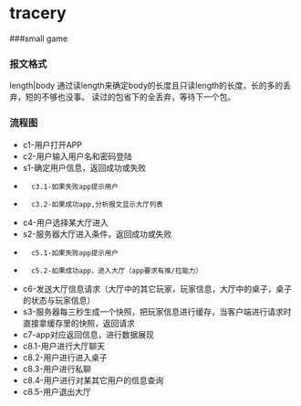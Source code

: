 tracery
=======

###small game 

### 报文格式
length|body
通过读length来确定body的长度且只读length的长度，长的多的丢弃，短的不够也没事。
读过的包省下的全丢弃，等待下一个包。

### 流程图
*	c1-用户打开APP
*	c2-用户输入用户名和密码登陆
*	s1-确定用户信息，返回成功或失败
*		c3.1-如果失败app提示用户
*		c3.2-如果成功app,分析报文显示大厅列表
*	c4-用户选择某大厅进入
*	s2-服务器大厅进入条件，返回成功或失败
*		c5.1-如果失败app提示用户
*		c5.2-如果成功app，进入大厅（app要求有推/拉能力）
*	c6-发送大厅信息请求（大厅中的其它玩家，玩家信息，大厅中的桌子，桌子的状态与玩家信息）
*	s3-服务器每三秒生成一个快照，把玩家信息进行缓存，当客户端进行请求时直接拿缓存里的快照，返回请求
*	c7-app对应返回信息，进行数据展现
*	c8.1-用户进行大厅聊天
*	c8.2-用户进行进入桌子
*	c8.3-用户进行私聊
*	c8.4-用户进行对某其它用户的信息查询
*	c8.5-用户退出大厅
